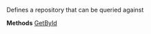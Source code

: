 Defines a repository that can be queried against

**Methods**
[GetById](Bifrost.Views.IView`1.GetById)
